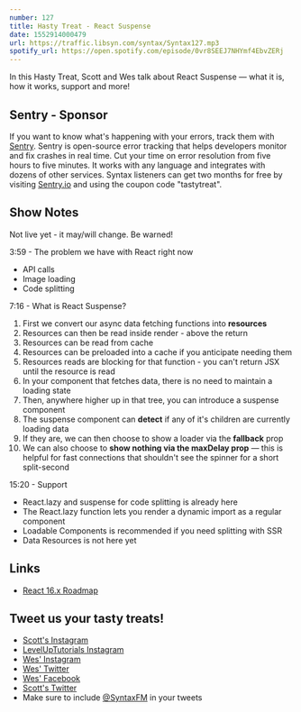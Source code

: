 ```yaml
---
number: 127
title: Hasty Treat - React Suspense
date: 1552914000479
url: https://traffic.libsyn.com/syntax/Syntax127.mp3
spotify_url: https://open.spotify.com/episode/0vr8SEEJ7NHYmf4EbvZERj
---
```


In this Hasty Treat, Scott and Wes talk about React Suspense — what it is, how it works, support and more!

## Sentry - Sponsor

If you want to know what's happening with your errors, track them with [Sentry](https://sentry.io/). Sentry is open-source error tracking that helps developers monitor and fix crashes in real time. Cut your time on error resolution from five hours to five minutes. It works with any language and integrates with dozens of other services. Syntax listeners can get two months for free by visiting [Sentry.io](https://sentry.io/) and using the coupon code "tastytreat".

## Show Notes

Not live yet - it may/will change. Be warned! 

3:59 - The problem we have with React right now

  * API calls
  * Image loading
  * Code splitting

7:16 - What is React Suspense?

1. First we convert our async data fetching functions into **resources**
2. Resources can then be read inside render - above the return
3. Resources can be read from cache
4. Resources can be preloaded into a cache if you anticipate needing them
5. Resources reads are blocking for that function - you can't return JSX until the resource is read
6. In your component that fetches data, there is no need to maintain a loading state
7. Then, anywhere higher up in that tree, you can introduce a suspense component
8. The suspense component can **detect** if any of it's children are currently loading data
9. If they are, we can then choose to show a loader via the **fallback** prop
10. We can also choose to **show nothing via the maxDelay prop** — this is helpful for fast connections that shouldn't see the spinner for a short split-second

15:20 - Support

* React.lazy and suspense for code splitting is already here
* The React.lazy function lets you render a dynamic import as a regular component
* Loadable Components is recommended if you need splitting with SSR
* Data Resources is not here yet

## Links
* [React 16.x Roadmap](https://reactjs.org/blog/2018/11/27/react-16-roadmap.html#react-16x-mid-2019-the-one-with-suspense-for-data-fetching)

## Tweet us your tasty treats!
* [Scott's Instagram](https://www.instagram.com/stolinski/)
* [LevelUpTutorials Instagram](https://www.instagram.com/LevelUpTutorials/)
* [Wes' Instagram](https://www.instagram.com/wesbos/)
* [Wes' Twitter](https://twitter.com/wesbos)
* [Wes' Facebook](https://www.facebook.com/wesbos.developer)
* [Scott's Twitter](https://twitter.com/stolinski)
* Make sure to include [@SyntaxFM](https://twitter.com/SyntaxFM) in your tweets